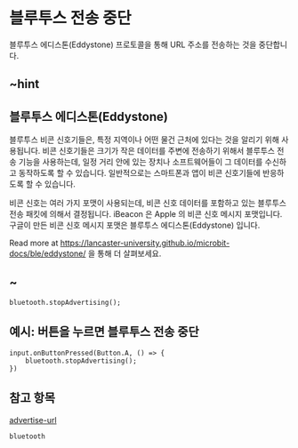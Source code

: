 # 블루투스 전송 중단

블루투스 에디스톤(Eddystone) 프로토콜을 통해 URL 주소를 전송하는 것을 중단합니다.

## ~hint

## 블루투스 에디스톤(Eddystone)

블루투스 비콘 신호기들은, 특정 지역이나 어떤 물건 근처에 있다는 것을 알리기 위해 사용됩니다. 비콘 신호기들은 크기가 작은 데이터를 주변에 전송하기 위해서 블루투스 전송 기능을 사용하는데, 일정 거리 안에 있는 장치나 소프트웨어들이 그 데이터를 수신하고 동작하도록 할 수 있습니다. 일반적으로는 스마트폰과 앱이 비콘 신호기들에 반응하도록 할 수 있습니다.

비콘 신호는 여러 가지 포맷이 사용되는데, 비콘 신호 데이터를 포함하고 있는 블루투스 전송 패킷에 의해서 결정됩니다. iBeacon 은 Apple 의 비콘 신호 메시지 포맷입니다. 구글이 만든 비콘 신호 메시지 포맷은 블루투스 에디스톤(Eddystone) 입니다.

Read more at https://lancaster-university.github.io/microbit-docs/ble/eddystone/ 을 통해 더 살펴보세요.

## ~

```sig
bluetooth.stopAdvertising();
```

## 예시: 버튼을 누르면 블루투스 전송 중단

```blocks
input.onButtonPressed(Button.A, () => {
    bluetooth.stopAdvertising();
})
```

## 참고 항목

[advertise-url](/reference/bluetooth/advertise-url)

```package
bluetooth
```